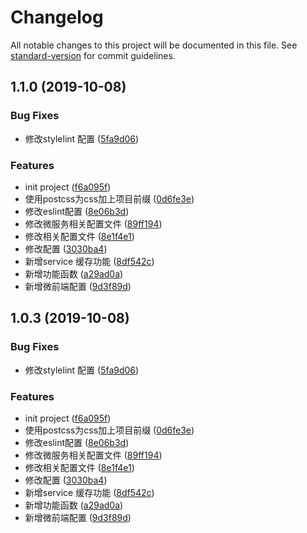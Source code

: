 # Changelog

All notable changes to this project will be documented in this file. See [standard-version](https://github.com/conventional-changelog/standard-version) for commit guidelines.

## 1.1.0 (2019-10-08)


### Bug Fixes

* 修改stylelint 配置 ([5fa9d06](https://github.com/HongYangHT/sako-tpl-vue/commit/5fa9d06))


### Features

* init project ([f6a095f](https://github.com/HongYangHT/sako-tpl-vue/commit/f6a095f))
* 使用postcss为css加上项目前缀 ([0d6fe3e](https://github.com/HongYangHT/sako-tpl-vue/commit/0d6fe3e))
* 修改eslint配置 ([8e06b3d](https://github.com/HongYangHT/sako-tpl-vue/commit/8e06b3d))
* 修改微服务相关配置文件 ([89ff194](https://github.com/HongYangHT/sako-tpl-vue/commit/89ff194))
* 修改相关配置文件 ([8e1f4e1](https://github.com/HongYangHT/sako-tpl-vue/commit/8e1f4e1))
* 修改配置 ([3030ba4](https://github.com/HongYangHT/sako-tpl-vue/commit/3030ba4))
* 新增service 缓存功能 ([8df542c](https://github.com/HongYangHT/sako-tpl-vue/commit/8df542c))
* 新增功能函数 ([a29ad0a](https://github.com/HongYangHT/sako-tpl-vue/commit/a29ad0a))
* 新增微前端配置 ([9d3f89d](https://github.com/HongYangHT/sako-tpl-vue/commit/9d3f89d))

## 1.0.3 (2019-10-08)


### Bug Fixes

* 修改stylelint 配置 ([5fa9d06](https://github.com/HongYangHT/sako-tpl-vue/commit/5fa9d06))


### Features

* init project ([f6a095f](https://github.com/HongYangHT/sako-tpl-vue/commit/f6a095f))
* 使用postcss为css加上项目前缀 ([0d6fe3e](https://github.com/HongYangHT/sako-tpl-vue/commit/0d6fe3e))
* 修改eslint配置 ([8e06b3d](https://github.com/HongYangHT/sako-tpl-vue/commit/8e06b3d))
* 修改微服务相关配置文件 ([89ff194](https://github.com/HongYangHT/sako-tpl-vue/commit/89ff194))
* 修改相关配置文件 ([8e1f4e1](https://github.com/HongYangHT/sako-tpl-vue/commit/8e1f4e1))
* 修改配置 ([3030ba4](https://github.com/HongYangHT/sako-tpl-vue/commit/3030ba4))
* 新增service 缓存功能 ([8df542c](https://github.com/HongYangHT/sako-tpl-vue/commit/8df542c))
* 新增功能函数 ([a29ad0a](https://github.com/HongYangHT/sako-tpl-vue/commit/a29ad0a))
* 新增微前端配置 ([9d3f89d](https://github.com/HongYangHT/sako-tpl-vue/commit/9d3f89d))
